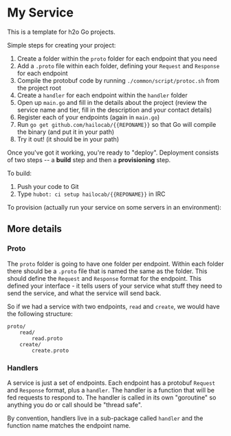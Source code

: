 # My Service

This is a template for h2o Go projects.

Simple steps for creating your project:

  1. Create a folder within the `proto` folder for each endpoint that you need
  2. Add a `.proto` file within each folder, defining your `Request` and
     `Response` for each endpoint
  3. Compile the protobuf code by running `./common/script/protoc.sh` from the
     project root
  4. Create a `handler` for each endpoint within the `handler` folder
  5. Open up `main.go` and fill in the details about the project (review the
     service name and tier, fill in the description and your contact details)
  6. Register each of your endpoints (again in `main.go`)
  7. Run `go get github.com/hailocab/{{REPONAME}}` so that Go will compile
     the binary (and put it in your path)
  8. Try it out! (it should be in your path)

Once you've got it working, you're ready to "deploy". Deployment consists
of two steps -- a **build** step and then a **provisioning** step.

To build:

  1. Push your code to Git
  2. Type `hubot: ci setup hailocab/{{REPONAME}}` in IRC

To provision (actually run your service on some servers in an environment):



## More details

### Proto

The `proto` folder is going to have one folder per endpoint. Within each folder
there should be a `.proto` file that is named the same as the folder. This
should define the `Request` and `Response` format for the endpoint. This
defined your interface - it tells users of your service what stuff they need
to send the service, and what the service will send back.

So if we had a service with two endpoints, `read` and `create`, we would have
the following structure:

	proto/
		read/
			read.proto
		create/
			create.proto

### Handlers

A service is just a set of endpoints. Each endpoint has a protobuf `Request`
and `Response` format, plus a `handler`. The handler is a function that will
be fed requests to respond to. The handler is called in its own "goroutine"
so anything you do or call should be "thread safe".

By convention, handlers live in a sub-package called `handler` and the
function name matches the endpoint name.


